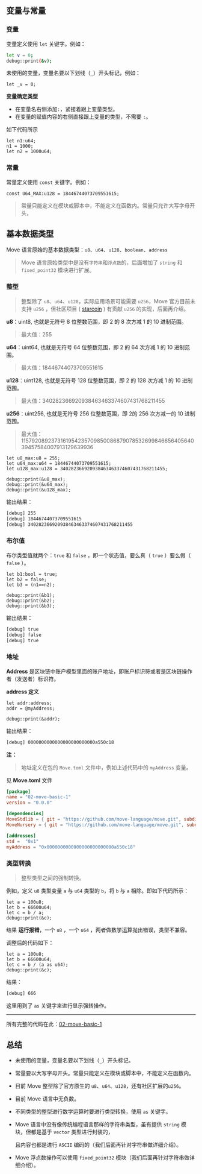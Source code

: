 ## 变量与常量

### 变量

变量定义使用 `let` 关键字。例如：

```bash
let v = 0;
debug::print(&v);
```

未使用的变量，变量名要以下划线（`_`）开头标记，例如：

```
let _v = 0;
```

**变量确定类型**

- 在变量名右侧添加`:`，紧接着跟上变量类型。
- 在变量的赋值内容的右侧直接跟上变量的类型，不需要 `:`。

如下代码所示

```move
let n1:u64;
n1 = 1000;
let n2 = 1000u64;
```



### 常量

常量定义使用 `const` 关键字。例如：

```move
const U64_MAX:u128 = 18446744073709551615;
```

> 常量只能定义在模块或脚本中，不能定义在函数内。常量只允许大写字母开头，



## 基本数据类型

Move 语言原始的基本数据类型：`u8`、`u64`、`u128`、`boolean`、`address`

> Move 语言原始类型中是没有`字符串`和`浮点数`的，后面增加了 `string` 和 `fixed_point32` 模块进行扩展。



### 整型

> 整型除了 `u8`、`u64`、`u128`，实际应用场景可能需要 `u256`，Move 官方目前未支持 `u256` ，但社区项目 ( [starcoin](https://github.com/starcoinorg/) ) 有贡献 `u256` 的实现，后面再介绍。

**u8**：uint8, 也就是无符号 8 位整数范围，即 2 的 8 次方减 1 的 10 进制范围。

> 最大值：255

**u64**：uint64, 也就是无符号 64 位整数范围，即 2 的 64 次方减 1 的 10 进制范围。

> 最大值：18446744073709551615

**u128**：uint128, 也就是无符号 128 位整数范围，即 2 的 128 次方减 1 的 10 进制范围。

> 最大值：340282366920938463463374607431768211455

**u256**：uint256, 也就是无符号 256 位整数范围，即 2的 256 次方减一的 10 进制范围。

> 最大值：115792089237316195423570985008687907853269984665640564039457584007913129639936

```move
let u8_max:u8 = 255;
let u64_max:u64 = 18446744073709551615;
let u128_max:u128 = 340282366920938463463374607431768211455;

debug::print(&u8_max);
debug::print(&u64_max);
debug::print(&u128_max);
```

输出结果：

```bash
[debug] 255
[debug] 18446744073709551615
[debug] 340282366920938463463374607431768211455
```



### 布尔值

布尔类型值就两个：`true` 和 `false` ，即一个状态值，要么真（ `true` ）要么假（ `false` ）。

```move
let b1:bool = true;
let b2 = false;
let b3 = (n1==n2);

debug::print(&b1);
debug::print(&b2);
debug::print(&b3);
```

输出结果：

```bash
[debug] true
[debug] false
[debug] true
```

### 地址

**Address** 是区块链中账户模型里面的账户地址，即账户标识符或者是区块链操作者（发送者）标识符。

**address 定义**

```move
let addr:address;
addr = @myAddress;

debug::print(&addr);
```

输出结果：

```bash
[debug] 0000000000000000000000000a550c18
```

**注：**

> 地址定义在包的 `Move.toml` 文件中，例如上述代码中的 `myAddress` 变量。

见 **Move.toml** 文件

```toml
[package]
name = "02-move-basic-1"
version = "0.0.0"

[dependencies]
MoveStdlib = { git = "https://github.com/move-language/move.git", subdir = "language/move-stdlib", rev = "main" }
MoveNursery = { git = "https://github.com/move-language/move.git", subdir = "language/move-stdlib/nursery", rev = "main" }

[addresses]
std =  "0x1"
myAddress = "0x0000000000000000000000000a550c18"
```



### 类型转换

> 整型类型之间的强制转换。

例如，定义 `u8` 类型变量 `a` 与 `u64` 类型的 `b`，将 `b` 与 `a` 相除。即如下代码所示： 

```move
let a = 100u8;
let b = 66600u64;
let c = b / a; 
debug::print(&c);
```

结果 **运行报错**，一个 `u8` ，一个 `u64` ，两者做数学运算抛出错误，类型不兼容。

调整后的代码如下：

```move
let a = 100u8;
let b = 66600u64;
let c = b / (a as u64);
debug::print(&c);
```

结果：

```bash
[debug] 666
```

这里用到了 `as` 关键字来进行显示强转操作。



------



所有完整的代码在此：[02-move-basic-1](./../code/02-move-basic-1)





## 总结

- 未使用的变量，变量名要以下划线（`_`）开头标记。

- 常量要以大写字母开头。常量只能定义在模块或脚本中，不能定义在函数内。

- 目前 Move 整型除了官方原生的 `u8`、`u64`、`u128`，还有社区扩展的`u256`。

- 目前 Move 语言中无负数。

- 不同类型的整型进行数学运算时要进行类型转换，使用 `as` 关键字。

- Move 语言中没有像传统编程语言那样的字符串类型，虽有提供 `string` 模块，但都是基于 `vector` 类型进行封装的，

  且内容也都是进行 `ASCII` 编码的（我们后面再针对字符串做详细介绍）。

- Move 浮点数操作可以使用 `fixed_point32` 模块（我们后面再针对字符串做详细介绍）。